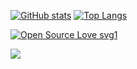 [![GitHub stats](https://github-readme-stats.vercel.app/api?username=benji1123)](https://github.com/benji1123/github-readme-stats)
[![Top Langs](https://github-readme-stats.vercel.app/api/top-langs/?username=benji1123)](https://github.com/benji1123/github-readme-stats)
<!-- ![](https://komarev.com/ghpvc/?username=benji1123&color=blueviolet) -->
[![Open Source Love svg1](https://badges.frapsoft.com/os/v1/open-source.svg?v=103)](https://github.com/ellerbrock/open-source-badges/)

![](https://media.tenor.com/wIa91mot0tAAAAAd/pixel-city-chill.gif)
